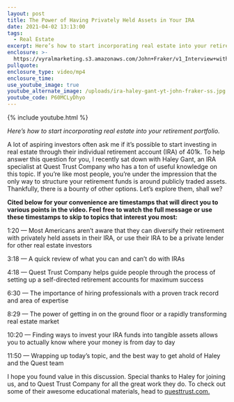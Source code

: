 ```yaml
---
layout: post
title: The Power of Having Privately Held Assets in Your IRA
date: 2021-04-02 13:13:00
tags:
  - Real Estate
excerpt: Here’s how to start incorporating real estate into your retirement portfolio.
enclosure: >-
  https://vyralmarketing.s3.amazonaws.com/John+Fraker/v1_Interview+with+Haley+Gant+of+Quest+IRA+Trust+Company+-+John+Fraker.mp4
pullquote:
enclosure_type: video/mp4
enclosure_time:
use_youtube_image: true
youtube_alternate_image: /uploads/ira-haley-gant-yt-john-fraker-ss.jpg
youtube_code: P60MCLyDhyo
---
```

{% include youtube.html %}

*Here’s how to start incorporating real estate into your retirement portfolio.*

A lot of aspiring investors often ask me if it’s possible to start investing in real estate through their individual retirement account (IRA) of 401k. To help answer this question for you, I recently sat down with Haley Gant, an IRA specialist at Quest Trust Company who has a ton of useful knowledge on this topic. If you’re like most people, you’re under the impression that the only way to structure your retirement funds is around publicly traded assets. Thankfully, there is a bounty of other options. Let’s explore them, shall we?&nbsp;

**Cited below for your convenience are timestamps that will direct you to various points in the video. Feel free to watch the full message or use these timestamps to skip to topics that interest you most:**

1:20 — Most Americans aren’t aware that they can diversify their retirement with privately held assets in their IRA, or use their IRA to be a private lender for other real estate investors&nbsp;

3:18 — A quick review of what you can and can’t do with IRAs&nbsp;

4:18 — Quest Trust Company helps guide people through the process of setting up a self-directed retirement accounts for maximum success&nbsp;

6:30 — The importance of hiring professionals with a proven track record and area of expertise

8:29 — The power of getting in on the ground floor or a rapidly transforming real estate market&nbsp;

10:20 — Finding ways to invest your IRA funds into tangible assets allows you to actually know where your money is from day to day&nbsp;

11:50 — Wrapping up today’s topic, and the best way to get ahold of Haley and the Quest team&nbsp;

I hope you found value in this discussion. Special thanks to Haley for joining us, and to Quest Trust Company for all the great work they do. To check out some of their awesome educational materials, head to [questtrust.com.](https://www.questtrust.com/)&nbsp;&nbsp;
